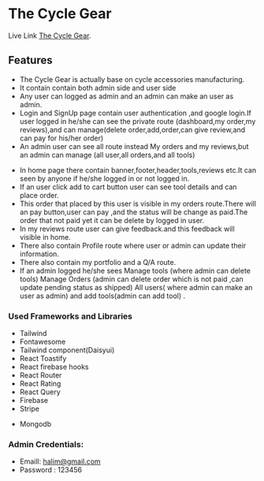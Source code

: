 # The Cycle Gear

Live Link [The Cycle Gear](https://the-cycle-gear.web.app/).

## Features

- The Cycle Gear is actually base on cycle accessories manufacturing.
- It contain contain both admin side and user side
- Any user can logged as admin and an admin can make an user as admin.
- Login and SignUp page contain user authentication ,and google login.If user logged in he/she can see the private route (dashboard,my order,my reviews),and can manage(delete order,add,order,can give review,and can pay for his/her order)
- An admin user can see all route instead My orders and my reviews,but an admin can manage (all user,all orders,and all tools)

* In home page there contain banner,footer,header,tools,reviews etc.It can seen by anyone if he/she logged in or not logged in.
* If an user click add to cart button user can see tool details and can place order.
* This order that placed by this user is visible in my orders route.There will an pay button,user can pay ,and the status will be change as paid.The order that not paid yet it can be delete by logged in user.
* In my reviews route user can give feedback.and this feedback will visible in home.
* There also contain Profile route where user or admin can update their information.
* There also contain my portfolio and a Q/A route.
* If an admin logged he/she sees Manage tools (where admin can delete tools) Manage Orders (admin can delete order which is not paid ,can update pending status as shipped) All users( where admin can make an user as admin) and add tools(admin can add tool) .

### Used Frameworks and Libraries

- Tailwind
- Fontawesome
- Tailwind component(Daisyui)
- React Toastify
- React firebase hooks
- React Router
- React Rating
- React Query
- Firebase
- Stripe

* Mongodb

### Admin Credentials:

- Emaill: halim@gmail.com
- Password : 123456

